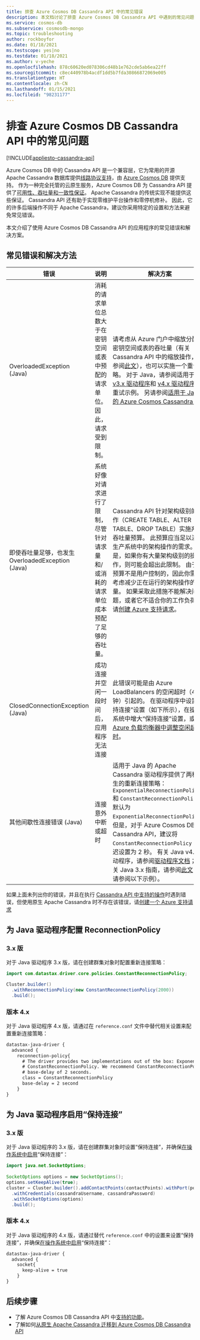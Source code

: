 ```yaml
---
title: 排查 Azure Cosmos DB Cassandra API 中的常见错误
description: 本文档讨论了排查 Azure Cosmos DB Cassandra API 中遇到的常见问题的方法
ms.service: cosmos-db
ms.subservice: cosmosdb-mongo
ms.topic: troubleshooting
author: rockboyfor
ms.date: 01/18/2021
ms.testscope: yes|no
ms.testdate: 01/18/2021
ms.author: v-yeche
ms.openlocfilehash: 878c60620ed078306cd48b1e762cde5ab6ea22ff
ms.sourcegitcommit: c8ec440978b4acdf1dd5b7fda30866872069e005
ms.translationtype: HT
ms.contentlocale: zh-CN
ms.lasthandoff: 01/15/2021
ms.locfileid: "98231177"
---
```

# <a name="troubleshoot-common-issues-in-azure-cosmos-db-cassandra-api"></a>排查 Azure Cosmos DB Cassandra API 中的常见问题
[!INCLUDE[appliesto-cassandra-api](includes/appliesto-cassandra-api.md)]

Azure Cosmos DB 中的 Cassandra API 是一个兼容层，它为常用的开源 Apache Cassandra 数据库提供[线路协议支持](cassandra-support.md)，由 [Azure Cosmos DB](https://docs.azure.cn/cosmos-db/introduction) 提供支持。 作为一种完全托管的云原生服务，Azure Cosmos DB 为 Cassandra API 提供了[可用性、吞吐量和一致性保证](https://www.azure.cn/support/legal/sla/cosmos-db/v1_3/)。 Apache Cassandra 的传统实现不能提供这些保证。 Cassandra API 还有助于实现零维护平台操作和零停机修补。 因此，它的许多后端操作不同于 Apache Cassandra，建议你采用特定的设置和方法来避免常见错误。 

本文介绍了使用 Azure Cosmos DB Cassandra API 的应用程序的常见错误和解决方案。

## <a name="common-errors-and-solutions"></a>常见错误和解决方法

| 错误               |  说明             | 解决方案  |
|---------------------|--------------------------|-----------|
| OverloadedException (Java) | 消耗的请求单位总数大于在密钥空间或表中预配的请求单位。 因此，请求受到限制。 | 请考虑从 Azure 门户中缩放分配给密钥空间或表的吞吐量（有关 Cassandra API 中的缩放操作，请参阅[此文](manage-scale-cassandra.md)），也可以实施一个重试策略。 对于 Java，请参阅适用于 [v3.x 驱动程序](https://github.com/Azure-Samples/azure-cosmos-cassandra-java-retry-sample)和 [v4.x 驱动程序](https://github.com/Azure-Samples/azure-cosmos-cassandra-java-retry-sample-v4)的重试示例。 另请参阅[适用于 Java 的 Azure Cosmos Cassandra 扩展](https://github.com/Azure/azure-cosmos-cassandra-extensions) |
| 即使吞吐量足够，也发生 OverloadedException (Java) | 系统好像对请求进行了限制，尽管针对请求量和/或消耗的请求单位成本预配了足够的吞吐量。  | Cassandra API 针对架构级别的操作（CREATE TABLE、ALTER TABLE、DROP TABLE）实施系统吞吐量预算。 此预算应当足以满足生产系统中的架构操作的需求。 但是，如果你有大量架构级别的操作，则可能会超出此限制。 由于此预算不是用户控制的，因此你需要考虑减少正在运行的架构操作的数量。 如果采取此措施不能解决问题，或者它不适合你的工作负荷，请[创建 Azure 支持请求](https://support.azure.cn/support/support-azure/)。|
| ClosedConnectionException (Java) | 成功连接并空闲一段时间后，应用程序无法连接| 此错误可能是由 Azure LoadBalancers 的空闲超时（4 分钟）引起的。 在驱动程序中设置“保持连接”设置（如下所示），在操作系统中增大“保持连接”设置，或[在 Azure 负载均衡器中调整空闲超时](../load-balancer/load-balancer-tcp-idle-timeout.md?tabs=tcp-reset-idle-portal)。 |
| 其他间歇性连接错误 (Java) | 连接意外中断或超时 | 适用于 Java 的 Apache Cassandra 驱动程序提供了两种原生的重新连接策略：`ExponentialReconnectionPolicy` 和 `ConstantReconnectionPolicy`。 默认为 `ExponentialReconnectionPolicy`。 但是，对于 Azure Cosmos DB Cassandra API，建议将 `ConstantReconnectionPolicy` 的延迟设置为 2 秒。 有关 Java v4.x 驱动程序，请参阅[驱动程序文档](https://docs.datastax.com/en/developer/java-driver/4.9/manual/core/reconnection/)；有关 Java 3.x 指南，请参阅[此文](https://docs.datastax.com/en/developer/java-driver/3.7/manual/reconnection/)（另请参阅以下示例）。|

如果上面未列出你的错误，并且在执行 [Cassandra API 中支持的操作](cassandra-support.md)时遇到错误，但使用原生 Apache Cassandra 时不存在该错误，请[创建一个 Azure 支持请求](https://support.azure.cn/support/support-azure/)

## <a name="configuring-reconnectionpolicy-for-java-driver"></a>为 Java 驱动程序配置 ReconnectionPolicy

### <a name="version-3x"></a>3\.x 版

对于 Java 驱动程序 3.x 版，请在创建群集对象时配置重新连接策略：

```java
import com.datastax.driver.core.policies.ConstantReconnectionPolicy;

Cluster.builder()
  .withReconnectionPolicy(new ConstantReconnectionPolicy(2000))
  .build();
```

### <a name="version-4x"></a>版本 4.x

对于 Java 驱动程序 4.x 版，请通过在 `reference.conf` 文件中替代相关设置来配置重新连接策略：

```xml
datastax-java-driver {
  advanced {
    reconnection-policy{
      # The driver provides two implementations out of the box: ExponentialReconnectionPolicy and
      # ConstantReconnectionPolicy. We recommend ConstantReconnectionPolicy for Cassandra API, with 
      # base-delay of 2 seconds.
      class = ConstantReconnectionPolicy
      base-delay = 2 second
    }
}
```

## <a name="enable-keep-alive-for-java-driver"></a>为 Java 驱动程序启用“保持连接”

### <a name="version-3x"></a>3\.x 版

对于 Java 驱动程序的 3.x 版，请在创建群集对象时设置“保持连接”，并确保[在操作系统中启用](https://knowledgebase.progress.com/articles/Article/configure-OS-TCP-KEEPALIVE-000080089)“保持连接”：

```java
import java.net.SocketOptions;
    
SocketOptions options = new SocketOptions();
options.setKeepAlive(true);
cluster = Cluster.builder().addContactPoints(contactPoints).withPort(port)
  .withCredentials(cassandraUsername, cassandraPassword)
  .withSocketOptions(options)
  .build();
```

### <a name="version-4x"></a>版本 4.x

对于 Java 驱动程序的 4.x 版，请通过替代 `reference.conf` 中的设置来设置“保持连接”，并确保[在操作系统中启用](https://knowledgebase.progress.com/articles/Article/configure-OS-TCP-KEEPALIVE-000080089)“保持连接”：

```xml
datastax-java-driver {
  advanced {
    socket{
      keep-alive = true
    }
}
```

## <a name="next-steps"></a>后续步骤

- 了解 Azure Cosmos DB Cassandra API 中[支持的功能](cassandra-support.md)。
- 了解如何[从原生 Apache Cassandra 迁移到 Azure Cosmos DB Cassandra API](cassandra-migrate-cosmos-db-databricks.md)

<!-- Update_Description: new article about cassandra troubleshoot -->
<!--NEW.date: 01/18/2021-->
